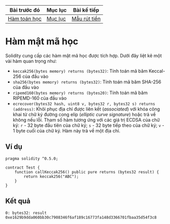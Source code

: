 |Bài trước đó|Mục lục|Bài kế tiếp|
|---|---|---|
|[Hàm toán học](27_MathematicalFunctions.md)|[Mục lục](README.md)|[Mẫu rút tiền](29_WithdrawalPattern.md)|

# Hàm mật mã học

Solidity cung cấp các hàm mật mã học được tích hợp. Dưới đây liệt kê một vài hàm quan trọng như:

* `keccak256(bytes memory) returns (bytes32)`: Tính toán mã băm Keccal-256 của đầu vào
* `sha256(bytes memory) returns (bytes32)`: Tính toán mã băm SHA-256 của đầu vào
* `ripemd160(bytes memory) returns (bytes20)`: Tính toán mã băm RIPEMD-160 của đầu vào
* `ecrecover(bytes32 hash, uint8 v, bytes32 r, bytes32 s) returns (address)`: Khôi phục địa chỉ được liên kết (*associated*) với khóa công khai từ chữ ký đường cong elip (*elliptic curve signature*) hoặc trả về không nếu lỗi. Tham số hàm tương ứng với các giá trị ECDSA của chữ ký: `r` - 32 byte đầu tiên của chữ ký; `s` - 32 byte tiếp theo của chữ ký; `v` - 1 byte cuối của chữ ký. Hàm này trả về một địa chỉ.

## Ví dụ

```solidity
pragma solidity ^0.5.0;

contract Test {
    function callKeccak256() public pure returns (bytes32 result) {
        return keccak256("ABC");
    }
}
```

## Kết quả

```
0: bytes32: result 0xe1629b9dda060bb30c7908346f6af189c16773fa148d3366701fbaa35d54f3c8
```